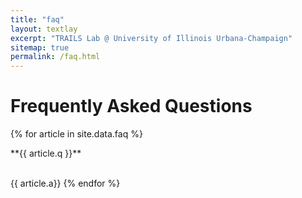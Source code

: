 ```yaml
---
title: "faq"
layout: textlay
excerpt: "TRAILS Lab @ University of Illinois Urbana-Champaign"
sitemap: true
permalink: /faq.html
---
```


# Frequently Asked Questions

{% for article in site.data.faq %}
<div class="faq-item"><p class="faq-question">**{{ article.q }}**</p> <br> {{ article.a}}
{% endfor %}
